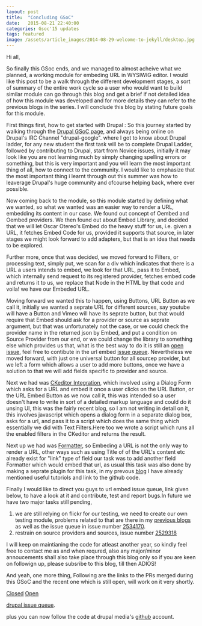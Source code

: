 ```yaml
---
layout: post
title:  "Concluding GSoC"
date:   2015-08-21 22:40:00
categories: Gsoc'15 updates
tags: featured
image: /assets/article_images/2014-08-29-welcome-to-jekyll/desktop.jpg
---
```


Hi all,

   So finally this GSoc ends, and we managed to almost acheive what we planned, a working module for embeding URL in WYSIWIG editor. I would like this post to be a walk through the different development stages, a sort of summary of the entire work cycle so a user who would want to build similar module can go through this blog and get a brief if not detailed idea of how this module was developed and for more details they can refer to the previous blogs in the series. I will conclude this blog by stating future goals for this module.

   First things first, how to get started with Drupal :
   So this journey started by walking through the [Drupal GSoC page](https://groups.drupal.org/google-summer-code), and always being online on Drupal's IRC Channel "drupal-google". where I got to know about Drupal ladder, for any new student the first task will be to complete Drupal Ladder, followed by contributing to Drupal, start from Novice issues, initially it may look like you are not learning much by simply changing spelling errors or something, but this is very important and you will learn the most important thing of all, how to connect to the community. I would like to emphasize that the most important thing i learnt through out this summer was how to  leaverage Drupal's huge community and ofcourse  helping back, where ever possible.

   Now coming back to the module, so this module started by defining what we wanted, so what we wanted was an easier way to render a URL, embedding its content in our case. We found out concept of Oembed and Oembed providers. We then found out about Embed Library, and decided that we will let Oscar Otereo's Embed do the heavy stuff for us, i.e. given a URL, it fetches Embed Code for us, provided it supports that source, in later stages we might look forward to add adapters, but that is an idea that needs to be explored. 

  Further more, once that was decided, we moved forward to Filters, or processing text, simply put, we scan for a div which indicates that there is  a URL a users intends to embed, we look for that URL, pass it to Embed, which internally send request to its registered provider, fetches embed code and returns it to us, we replace that Node in the HTML by that code and voila! we have our Embeded URL.
  
  Moving forward we wanted this to happen, using Buttons, URL Button as we call it, initially we wanted a seprate URL for different sources, say youtube will have a Button and Vimeo will have its seprate button, but that would require that Embed should ask for a provider or source as seprate argument, but that was unfortunately not the case, or we could check the provider name in the returned json by Embed, and put a condition on Source Provider from our end, or we could change the library to something else which provides us that, what is the best way to do it is still an [open issue](https://www.drupal.org/node/2529318), feel free to contibute in the url embed [issue queue](https://www.drupal.org/project/issues/url_embed). Nevertheless we moved forward, with just one universal button for all sourcep provider, but we left a form which allows a user to add more buttons, once we have a solution to that we will add fields specific to provider and source.

  Next we had was [CKeditor Integration](http://prateekmehta.github.io/gsoc'15/updates/2015/08/07/Ckeditor-Integration.html), which involved using a Dialog Form which asks for a URL and embed it once a user clicks on the URL Button, or the URL Embed Button as we now call it, this was intended so a user doesn't have to write in sort of a detailed markup language and could do it unsing UI, this was the fairly recent blog, so I am not writing in detail on it, this involves javascript which opens a dialog form in a separate dialog box, asks for a url, and pass it to a script which does the same thing which essentially we did with Text Filters.Here too we wrote a script which runs all the enabled filters in the CKeditor and returns the result.

  Next up we had was [Formatter](http://prateekmehta.github.io/gsoc'15/updates/2015/08/07/Ckeditor-Integration.html), so Embeding a URL is not the only way to render a URL, other ways such as using Title of of the URL's content etc already exist for "link" type of field our task was to add another field Formatter which would embed that url, as usual this task was also done by making a seprate plugin for this task, in my prevous [blog](http://prateekmehta.github.io/gsoc'15/updates/2015/08/07/Ckeditor-Integration.html) I have already mentioned useful tutoriols and link to the github code.

  Finally I would like to direct you guys to url embed issue queue, link given below, to have a look at it and contribute, test and report bugs.In future we have two major tasks still pending, 
  1) we are still relying on  flickr for our testing, we need to create our own testing module, problems related to that are there in my [previous blogs](http://prateekmehta.github.io/gsoc'15/updates/2015/08/01/Blog-Post.html) as well as the issue queue in issue number [2534170](https://www.drupal.org/node/2534170).
  2) restrain on source providers and sources, issue number [2529318](https://www.drupal.org/node/2529318)

  I will keep on maintianing the code for atleast another year, so kindly feel free to contact me as and when requred, also any major/minor annoucements shall also take place through this blog only so if you are keen on followign up, please subsribe to this blog, till then ADIOS!

  And yeah, one more thing, Following are the links to the PRs merged during this GSoC and the recent one which is still open, will work on it very shortly.
 
  [Closed](https://github.com/drupal-media/url_embed/pulls?q=is%3Apr+is%3Aclosed+author%3Aprateekmehta)
  [Open](https://github.com/drupal-media/url_embed/pulls/prateekmehta)


[drupal issue queue](https://www.drupal.org/project/issues/url_embed "issue-queue").

plus you can now follow the code at drupal media's  [github](https://github.com/drupal-media/url_embed) account.

[url-embed-issues]: https://github.com/drupal-media/url_embed 
[url-embed-gh]: https://github.com/drupal-media/url_embed


[jekyll]:      http://jekyllrb.com
[jekyll-gh]:   https://github.com/jekyll/jekyll
[jekyll-help]: https://github.com/jekyll/jekyll-help
